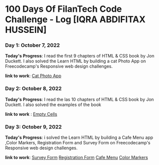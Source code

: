 # 100 Days Of FilanTech Code Challenge - Log [IQRA ABDIFITAX HUSSEIN]

### Day 1: October 7, 2022

**Today's Progress**: I read the first 9 chapters of HTML & CSS book by Jon Duckett. I also solved the Learn HTML by building a cat Photo App on Freecodecamp's Responsive web design challenges.

**link to work**: [Cat Photo App](https://github.com/IQRA-ABDI/100DaysOfFilanTechCode/tree/main/HTML_CSS)

### Day 2: October 8, 2022

**Today's Progress**: I read the las 10 chapters of HTML & CSS book by Jon Duckett. I also solved the examples of the book

**link to work** : 
[Empty Cells](https://github.com/IQRA-ABDI/100DaysOfFilanTechCode/tree/main/HTML_CSS)

### Day 3: October 9, 2022

**Today's Progress**: i solved the Learn HTML by building a Cafe Menu app ,Color Markers, Registration Form and Survey Form on Freecodecamp's Responsive web design challenges.

**link to work**:
[Survey Form](https://github.com/IQRA-ABDI/100DaysOfFilanTechCode/blob/main/HTML_CSS/Survey_Form.html)
[Registration Form](https://github.com/IQRA-ABDI/100DaysOfFilanTechCode/blob/main/HTML_CSS/Registration_Form.html)
[Cafe Menu](https://github.com/IQRA-ABDI/100DaysOfFilanTechCode/blob/main/HTML_CSS/Cafe.Menu.html)
[Color Markers](https://github.com/IQRA-ABDI/100DaysOfFilanTechCode/blob/main/HTML_CSS/Color_Markers.html)